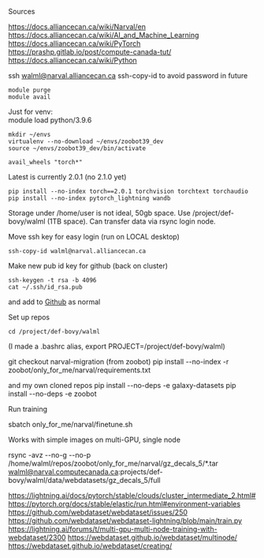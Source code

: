 
Sources

https://docs.alliancecan.ca/wiki/Narval/en
https://docs.alliancecan.ca/wiki/AI_and_Machine_Learning
https://docs.alliancecan.ca/wiki/PyTorch
https://prashp.gitlab.io/post/compute-canada-tut/
https://docs.alliancecan.ca/wiki/Python

ssh walml@narval.alliancecan.ca
ssh-copy-id to avoid password in future

    module purge
    module avail

Just for venv:  
    module load python/3.9.6

    mkdir ~/envs
    virtualenv --no-download ~/envs/zoobot39_dev
    source ~/envs/zoobot39_dev/bin/activate

    avail_wheels "torch*"

Latest is currently 2.0.1 (no 2.1.0 yet)

    pip install --no-index torch==2.0.1 torchvision torchtext torchaudio
    pip install --no-index pytorch_lightning wandb

Storage under /home/user is not ideal, 50gb space. Use /project/def-bovy/walml (1TB space).
Can transfer data via rsync login node.

Move ssh key for easy login (run on LOCAL desktop)

    ssh-copy-id walml@narval.alliancecan.ca

Make new pub id key for github (back on cluster)

    ssh-keygen -t rsa -b 4096
    cat ~/.ssh/id_rsa.pub
and add to [Github](https://github.com/settings/keys) as normal

Set  up repos


    cd /project/def-bovy/walml

(I made a .bashrc alias, export PROJECT=/project/def-bovy/walml)

git checkout narval-migration (from zoobot)
pip install --no-index -r zoobot/only_for_me/narval/requirements.txt

and my own cloned repos
pip install --no-deps -e galaxy-datasets
pip install --no-deps -e zoobot

Run training

sbatch only_for_me/narval/finetune.sh

Works with simple images on multi-GPU, single node

rsync -avz --no-g --no-p /home/walml/repos/zoobot/only_for_me/narval/gz_decals_5/*.tar walml@narval.computecanada.ca:projects/def-bovy/walml/data/webdatasets/gz_decals_5/full



https://lightning.ai/docs/pytorch/stable/clouds/cluster_intermediate_2.html#
https://pytorch.org/docs/stable/elastic/run.html#environment-variables
https://github.com/webdataset/webdataset/issues/250
https://github.com/webdataset/webdataset-lightning/blob/main/train.py
https://lightning.ai/forums/t/multi-gpu-multi-node-training-with-webdataset/2300
https://webdataset.github.io/webdataset/multinode/
https://webdataset.github.io/webdataset/creating/